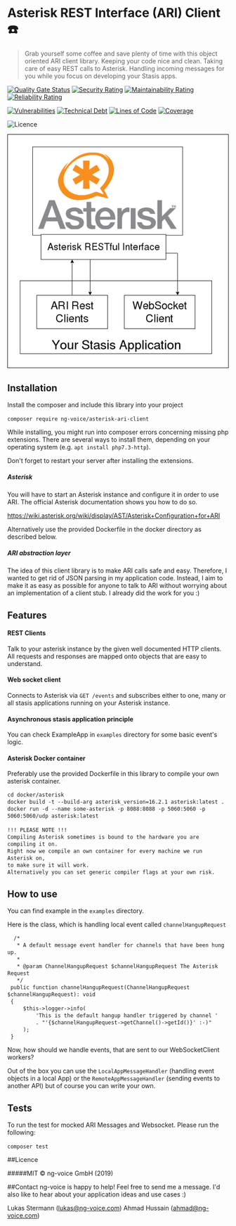# Asterisk REST Interface (ARI) Client :telephone:
> Grab yourself some coffee and save plenty of time with this object oriented ARI client library. 
Keeping your code nice and clean. Taking care of easy REST calls to Asterisk. Handling incoming messages for you
while you focus on developing your Stasis apps.

[![Quality Gate Status](https://sonarcloud.io/api/project_badges/measure?project=ngvoice_asterisk-ari-client&metric=alert_status)](https://sonarcloud.io/dashboard?id=ngvoice_asterisk-ari-client)
[![Security Rating](https://sonarcloud.io/api/project_badges/measure?project=ngvoice_asterisk-ari-client&metric=security_rating)](https://sonarcloud.io/dashboard?id=ngvoice_asterisk-ari-client)
[![Maintainability Rating](https://sonarcloud.io/api/project_badges/measure?project=ngvoice_asterisk-ari-client&metric=sqale_rating)](https://sonarcloud.io/dashboard?id=ngvoice_asterisk-ari-client)
[![Reliability Rating](https://sonarcloud.io/api/project_badges/measure?project=ngvoice_asterisk-ari-client&metric=reliability_rating)](https://sonarcloud.io/dashboard?id=ngvoice_asterisk-ari-client)

[![Vulnerabilities](https://sonarcloud.io/api/project_badges/measure?project=ngvoice_asterisk-ari-client&metric=vulnerabilities)](https://sonarcloud.io/dashboard?id=ngvoice_asterisk-ari-client)
[![Technical Debt](https://sonarcloud.io/api/project_badges/measure?project=ngvoice_asterisk-ari-client&metric=sqale_index)](https://sonarcloud.io/dashboard?id=ngvoice_asterisk-ari-client)
[![Lines of Code](https://sonarcloud.io/api/project_badges/measure?project=ngvoice_asterisk-ari-client&metric=ncloc)](https://sonarcloud.io/dashboard?id=ngvoice_asterisk-ari-client)
[![Coverage](https://sonarcloud.io/api/project_badges/measure?project=ngvoice_asterisk-ari-client&metric=coverage)](https://sonarcloud.io/dashboard?id=ngvoice_asterisk-ari-client)

![Licence](https://img.shields.io/badge/licence-MIT-blue.svg)

![](images/AriClientSketch.png)

## Installation
Install the composer and include this library into your project

`composer require ng-voice/asterisk-ari-client`

While installing, you might run into composer errors concerning missing php extensions.
There are several ways to install them, depending on your operating system (e.g. `apt install php7.3-http`).

Don't forget to restart your server after installing the extensions.

##### Asterisk
You will have to start an Asterisk instance and configure it in order to use ARI.
The official Asterisk documentation shows you how to do so. 

https://wiki.asterisk.org/wiki/display/AST/Asterisk+Configuration+for+ARI

Alternatively use the provided Dockerfile in the docker directory as described below.

##### ARI abstraction layer
The idea of this client library is to make ARI calls safe and easy. Therefore, I wanted to get rid of 
JSON parsing in my application code. Instead, I aim to make it as easy as possible for anyone to talk to ARI without 
worrying about an implementation of a client stub. I already did the work for you :)

## Features
#### REST Clients
Talk to your asterisk instance by the given well documented HTTP clients.
All requests and responses are mapped onto objects that are easy to understand.

#### Web socket client
Connects to Asterisk via `GET /events` and subscribes either to one, many or all stasis applications running on your 
Asterisk instance.

#### Asynchronous stasis application principle

You can check ExampleApp in `examples` directory for some basic event's logic.

#### Asterisk Docker container
Preferably use the provided Dockerfile in this library to compile your own asterisk container.
    
    cd docker/asterisk
    docker build -t --build-arg asterisk_version=16.2.1 asterisk:latest .
    docker run -d --name some-asterisk -p 8088:8088 -p 5060:5060 -p 5060:5060/udp asterisk:latest

    !!! PLEASE NOTE !!!
    Compiling Asterisk sometimes is bound to the hardware you are compiling it on.
    Right now we compile an own container for every machine we run Asterisk on,
    to make sure it will work.
    Alternatively you can set generic compiler flags at your own risk.

## How to use

You can find example in the `examples` directory.

Here is the class, which is handling local event called `channelHangupRequest`

      /*
       * A default message event handler for channels that have been hung up.
       *
       * @param ChannelHangupRequest $channelHangupRequest The Asterisk Request
       */
     public function channelHangupRequest(ChannelHangupRequest $channelHangupRequest): void
     {
         $this->logger->info(
             'This is the default hangup handler triggered by channel '
             . "'{$channelHangupRequest->getChannel()->getId()}' :-)"
         );
     }

Now, how should we handle events, that are sent to our WebSocketClient workers?

Out of the box you can use the `LocalAppMessageHandler` (handling event objects in a local App) 
or the `RemoteAppMessageHandler` (sending events to another API) but of course you can write your own.

## Tests

To run the test for mocked ARI Messages and Websocket. Please run the following:

`composer test`

##Licence

#####MIT © ng-voice GmbH (2019)

##Contact
ng-voice is happy to help! Feel free to send me a message.
I'd also like to hear about your application ideas and use cases :)

Lukas Stermann (lukas@ng-voice.com)
Ahmad Hussain  (ahmad@ng-voice.com)